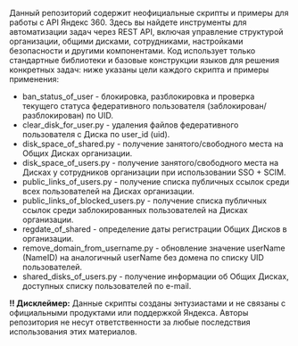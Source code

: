 Данный репозиторий содержит неофициальные скрипты и примеры для работы с API Яндекс 360. Здесь вы найдете инструменты для автоматизации задач через REST API, включая управление структурой организации, общими дисками, сотрудниками, настройками безопасности и другими компонентами. Код использует только стандартные библиотеки и базовые конструкции языков для решения конкретных задач: ниже указаны цели каждого скрипта и примеры применения:

- ban_status_of_user - блокировка, разблокировка и проверка текущего статуса федеративного пользователя (заблокирован/разблокирован) по UID.
- clear_disk_for_user.py - удаления файлов федеративного пользователя с Диска по user_id (uid).
- disk_space_of_shared.py - получение занятого/свободного места на Общих Дисках организации.
- disk_space_of_users.py - получение занятого/свободного места на Дисках у сотрудников организации при использовании SSO + SCIM.
- public_links_of_users.py - получение списка публичных ссылок среди всех пользователей на Дисках организации.
- public_links_of_blocked_users.py - получение списка публичных ссылок среди заблокированных пользователей на Дисках организации.
- regdate_of_shared - определение даты регистрации Общих Дисков в организации.
- remove_domain_from_username.py - обновление значение userName (NameID) на аналогичный userName без домена по списку UID пользователей.
- shared_disks_of_users.py - получение информации об Общих Дисках, доступных списку пользователей по e-mail.

**‼️ Дисклеймер:**
Данные скрипты созданы энтузиастами и не связаны с официальными продуктами или поддержкой Яндекса. Авторы репозитория не несут ответственности за любые последствия использования этих материалов.
